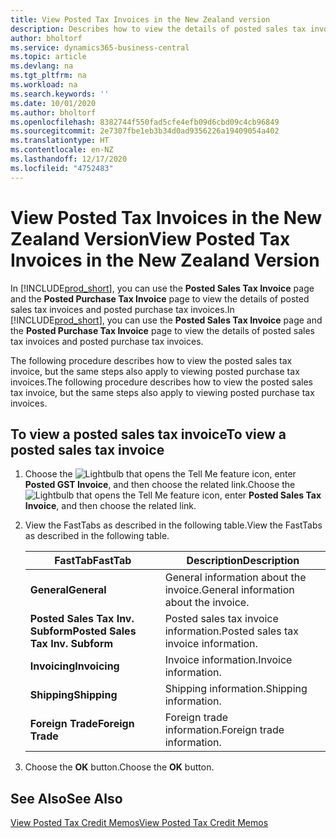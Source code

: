 ```yaml
---
title: View Posted Tax Invoices in the New Zealand version
description: Describes how to view the details of posted sales tax invoices and posted purchase tax invoices in the New Zealand version.
author: bholtorf
ms.service: dynamics365-business-central
ms.topic: article
ms.devlang: na
ms.tgt_pltfrm: na
ms.workload: na
ms.search.keywords: ''
ms.date: 10/01/2020
ms.author: bholtorf
ms.openlocfilehash: 8382744f550fad5cfe4efb09d6cbd09c4cb96849
ms.sourcegitcommit: 2e7307fbe1eb3b34d0ad9356226a19409054a402
ms.translationtype: HT
ms.contentlocale: en-NZ
ms.lasthandoff: 12/17/2020
ms.locfileid: "4752483"
---
```

# <a name="view-posted-tax-invoices-in-the-new-zealand-version"></a><span data-ttu-id="282ea-103">View Posted Tax Invoices in the New Zealand Version</span><span class="sxs-lookup"><span data-stu-id="282ea-103">View Posted Tax Invoices in the New Zealand Version</span></span>

<span data-ttu-id="282ea-104">In [!INCLUDE[prod_short](../../includes/prod_short.md)], you can use the **Posted Sales Tax Invoice** page and the **Posted Purchase Tax Invoice** page to view the details of posted sales tax invoices and posted purchase tax invoices.</span><span class="sxs-lookup"><span data-stu-id="282ea-104">In [!INCLUDE[prod_short](../../includes/prod_short.md)], you can use the **Posted Sales Tax Invoice** page and the **Posted Purchase Tax Invoice** page to view the details of posted sales tax invoices and posted purchase tax invoices.</span></span>  

<span data-ttu-id="282ea-105">The following procedure describes how to view the posted sales tax invoice, but the same steps also apply to viewing posted purchase tax invoices.</span><span class="sxs-lookup"><span data-stu-id="282ea-105">The following procedure describes how to view the posted sales tax invoice, but the same steps also apply to viewing posted purchase tax invoices.</span></span>  

## <a name="to-view-a-posted-sales-tax-invoice"></a><span data-ttu-id="282ea-106">To view a posted sales tax invoice</span><span class="sxs-lookup"><span data-stu-id="282ea-106">To view a posted sales tax invoice</span></span>  
1. <span data-ttu-id="282ea-107">Choose the ![Lightbulb that opens the Tell Me feature](../../media/ui-search/search_small.png "Tell me what you want to do") icon, enter **Posted GST Invoice**, and then choose the related link.</span><span class="sxs-lookup"><span data-stu-id="282ea-107">Choose the ![Lightbulb that opens the Tell Me feature](../../media/ui-search/search_small.png "Tell me what you want to do") icon, enter **Posted Sales Tax Invoice**, and then choose the related link.</span></span>  
2. <span data-ttu-id="282ea-108">View the FastTabs as described in the following table.</span><span class="sxs-lookup"><span data-stu-id="282ea-108">View the FastTabs as described in the following table.</span></span>  

    |<span data-ttu-id="282ea-109">FastTab</span><span class="sxs-lookup"><span data-stu-id="282ea-109">FastTab</span></span>|<span data-ttu-id="282ea-110">Description</span><span class="sxs-lookup"><span data-stu-id="282ea-110">Description</span></span>|  
    |-------------|---------------------------------------|  
    |<span data-ttu-id="282ea-111">**General**</span><span class="sxs-lookup"><span data-stu-id="282ea-111">**General**</span></span>|<span data-ttu-id="282ea-112">General information about the invoice.</span><span class="sxs-lookup"><span data-stu-id="282ea-112">General information about the invoice.</span></span>|  
    |<span data-ttu-id="282ea-113">**Posted Sales Tax Inv. Subform**</span><span class="sxs-lookup"><span data-stu-id="282ea-113">**Posted Sales Tax Inv. Subform**</span></span>|<span data-ttu-id="282ea-114">Posted sales tax invoice information.</span><span class="sxs-lookup"><span data-stu-id="282ea-114">Posted sales tax invoice information.</span></span>|  
    |<span data-ttu-id="282ea-115">**Invoicing**</span><span class="sxs-lookup"><span data-stu-id="282ea-115">**Invoicing**</span></span>|<span data-ttu-id="282ea-116">Invoice information.</span><span class="sxs-lookup"><span data-stu-id="282ea-116">Invoice information.</span></span>|  
    |<span data-ttu-id="282ea-117">**Shipping**</span><span class="sxs-lookup"><span data-stu-id="282ea-117">**Shipping**</span></span>|<span data-ttu-id="282ea-118">Shipping information.</span><span class="sxs-lookup"><span data-stu-id="282ea-118">Shipping information.</span></span>|  
    |<span data-ttu-id="282ea-119">**Foreign Trade**</span><span class="sxs-lookup"><span data-stu-id="282ea-119">**Foreign Trade**</span></span>|<span data-ttu-id="282ea-120">Foreign trade information.</span><span class="sxs-lookup"><span data-stu-id="282ea-120">Foreign trade information.</span></span>|  

3.  <span data-ttu-id="282ea-121">Choose the **OK** button.</span><span class="sxs-lookup"><span data-stu-id="282ea-121">Choose the **OK** button.</span></span>  

## <a name="see-also"></a><span data-ttu-id="282ea-122">See Also</span><span class="sxs-lookup"><span data-stu-id="282ea-122">See Also</span></span>  
[<span data-ttu-id="282ea-123">View Posted Tax Credit Memos</span><span class="sxs-lookup"><span data-stu-id="282ea-123">View Posted Tax Credit Memos</span></span>](how-to-view-posted-tax-credit-memos.md)
